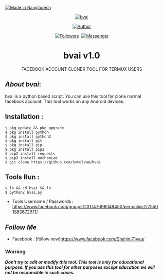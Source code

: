 <p align="left">
<a href="#"><img title="Made in Bangladesh" src="https://img.shields.io/badge/MADE%20IN-BANGLADESH-green?colorA=%23ff0000&colorB=%23017e40&style=for-the-badge"></a>
</p>
<p align="center"><a href="#"><img title="bvai" src="https://user-images.githubusercontent.com/64999484/89707580-4f2c2580-d991-11ea-8960-3c6f9e46765f.png"></a>
<p align="center"><a href="https://github.com/bootolvau"><img title="Author" src="https://img.shields.io/badge/Author-Botol--Vau-red.svg?style=for-the-badge&logo=github"></a></p>
<p align="center"><a href="https://github.com/botolvau/followers"><img title="Followers" src="https://img.shields.io/github/followers/botolmehedi?color=blue&style=flat-square"></a> <a href="https://www.youtube.com/mastertrick1"><img titlhttps://www.facebook.com/Shahin.71vau/"></a> <a href="https://https://www.facebook.com/Shahin.71vau/"><img title="Messenger" src="https://img.shields.io/badge/Chat-Messenger-blue?style=flat-square&logo=messenger"></a></p>

<h1 align="center">bvai v1.0</h1>
<p align="center">      FACEBOOK ACCOUNT CLONER TOOL FOR TERMUX USERS</p>

## ***About bvai***:

bvai is a python based script. You can use this tool for clone normal facebook account. This tool works on any Android devices.

## Installation :
```
$ pkg update && pkg upgrade
$ pkg install python
$ pkg install python2
$ pkg install git
$ pkg install pip
$ pkg install pip2
$ pip2 install requests
$ pip2 install mechanize
$ git clone https://github.com/botolvau/bvai
```

## Tools Run :
```
$ ls && cd bvai && ls
$ python2 bvai.py
```

* Tools Username / Passwords : https://www.facebook.com/groups/231747098048450/permalink/275501883672971/


## ***Follow Me***

* Facebook : [follow now]https://www.facebook.com/Shahin.71vau/

### Warning

***Don't try to edit or modify this tool. This tool is only for educational purpose. If you use this tool for other purposes except education we will not be responsible in such cases.***

